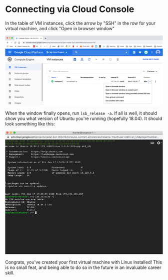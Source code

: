 # Connecting via Cloud Console

In the table of VM instances, click the arrow by "SSH" in the row for your virtual machine, and click "Open in browser window"

<img src="img/23.png" width=600>

When the window finally opens, run `lsb_release -a`.  If all is well,
it should show you what version of Ubuntu you're running (hopefully
18.04).  It should look something like this:

<img src="img/24.png" width=600>

Congrats, you've created your first virtual machine with Linux
installed!  This is no small feat, and being able to do so in the
future in an invaluable career skill.
